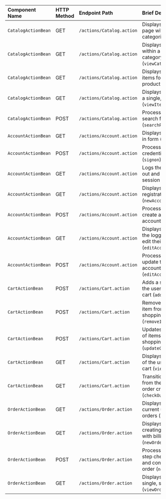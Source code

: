 | Component Name | HTTP Method | Endpoint Path | Brief Description |
| :--- | :--- | :--- | :--- |
| `CatalogActionBean` | GET | `/actions/Catalog.action` | Displays the main store page with featured categories (`viewMain`). |
| `CatalogActionBean` | GET | `/actions/Catalog.action` | Displays all products within a selected category (`viewCategory`). |
| `CatalogActionBean` | GET | `/actions/Catalog.action` | Displays all available items for a selected product (`viewProduct`). |
| `CatalogActionBean` | GET | `/actions/Catalog.action` | Displays the details for a single, specific item (`viewItem`). |
| `CatalogActionBean` | POST | `/actions/Catalog.action` | Processes a keyword search for products (`searchProducts`). |
| `AccountActionBean` | GET | `/actions/Account.action` | Displays the user sign-in form (`signonForm`). |
| `AccountActionBean` | POST | `/actions/Account.action` | Processes user credentials to log in (`signon`). |
| `AccountActionBean` | GET | `/actions/Account.action` | Logs the current user out and invalidates their session (`signoff`). |
| `AccountActionBean` | GET | `/actions/Account.action` | Displays the new user registration form (`newAccountForm`). |
| `AccountActionBean` | POST | `/actions/Account.action` | Processes form data to create a new user account (`newAccount`). |
| `AccountActionBean` | GET | `/actions/Account.action` | Displays the form for the logged-in user to edit their profile (`editAccountForm`). |
| `AccountActionBean` | POST | `/actions/Account.action` | Processes form data to update the user's account details (`editAccount`). |
| `CartActionBean` | POST | `/actions/Cart.action` | Adds a selected item to the user's shopping cart (`addItemToCart`). |
| `CartActionBean` | POST | `/actions/Cart.action` | Removes a selected item from the user's shopping cart (`removeItemFromCart`). |
| `CartActionBean` | POST | `/actions/Cart.action` | Updates the quantities of items in the shopping cart (`updateCartQuantities`). |
| `CartActionBean` | GET | `/actions/Cart.action` | Displays the contents of the user's shopping cart (`viewCart`). |
| `CartActionBean` | GET | `/actions/Cart.action` | Transitions the user from the cart to the order creation process (`checkOut`). |
| `OrderActionBean` | GET | `/actions/Order.action` | Displays a list of the current user's past orders (`listOrders`). |
| `OrderActionBean` | GET | `/actions/Order.action` | Displays the form for creating a new order with billing details (`newOrderForm`). |
| `OrderActionBean` | POST | `/actions/Order.action` | Processes the multi-step checkout to create and confirm a new order (`newOrder`). |
| `OrderActionBean` | GET | `/actions/Order.action` | Displays the details of a single, specific order (`viewOrder`). |
